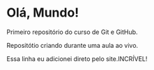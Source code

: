 # Olá, Mundo!

Primeiro repositório do curso de Git e GitHub.

Repositótio criando durante uma aula ao vivo.

Essa linha eu adicionei direto pelo site.INCRÍVEL!
